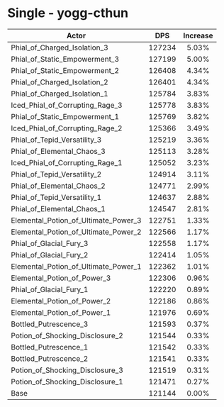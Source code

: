 # Single - yogg-cthun
| Actor | DPS | Increase |
|---|:---:|:---:|
|Phial_of_Charged_Isolation_3|127234|5.03%|
|Phial_of_Static_Empowerment_3|127199|5.00%|
|Phial_of_Static_Empowerment_2|126408|4.34%|
|Phial_of_Charged_Isolation_2|126401|4.34%|
|Phial_of_Charged_Isolation_1|125784|3.83%|
|Iced_Phial_of_Corrupting_Rage_3|125778|3.83%|
|Phial_of_Static_Empowerment_1|125769|3.82%|
|Iced_Phial_of_Corrupting_Rage_2|125366|3.49%|
|Phial_of_Tepid_Versatility_3|125219|3.36%|
|Phial_of_Elemental_Chaos_3|125113|3.28%|
|Iced_Phial_of_Corrupting_Rage_1|125052|3.23%|
|Phial_of_Tepid_Versatility_2|124914|3.11%|
|Phial_of_Elemental_Chaos_2|124771|2.99%|
|Phial_of_Tepid_Versatility_1|124637|2.88%|
|Phial_of_Elemental_Chaos_1|124547|2.81%|
|Elemental_Potion_of_Ultimate_Power_3|122751|1.33%|
|Elemental_Potion_of_Ultimate_Power_2|122566|1.17%|
|Phial_of_Glacial_Fury_3|122558|1.17%|
|Phial_of_Glacial_Fury_2|122414|1.05%|
|Elemental_Potion_of_Ultimate_Power_1|122362|1.01%|
|Elemental_Potion_of_Power_3|122306|0.96%|
|Phial_of_Glacial_Fury_1|122220|0.89%|
|Elemental_Potion_of_Power_2|122186|0.86%|
|Elemental_Potion_of_Power_1|121976|0.69%|
|Bottled_Putrescence_3|121593|0.37%|
|Potion_of_Shocking_Disclosure_2|121544|0.33%|
|Bottled_Putrescence_1|121542|0.33%|
|Bottled_Putrescence_2|121541|0.33%|
|Potion_of_Shocking_Disclosure_3|121519|0.31%|
|Potion_of_Shocking_Disclosure_1|121471|0.27%|
|Base|121144|0.00%|
